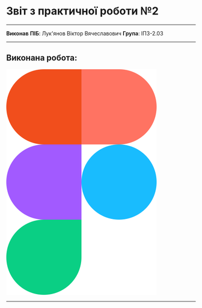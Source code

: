 # Звіт з практичної роботи №2

****

**Виконав**
**ПІБ**: Лук'янов Віктор Вячеславович
**Група**: ІПЗ-2.03

****

## Виконана робота:

![](https://github.com/MarryBye/workshop_2/blob/main/images/Figma.svg)

****